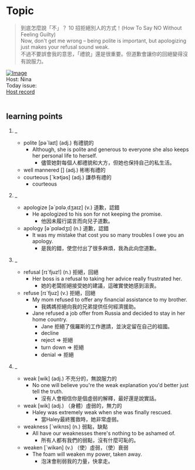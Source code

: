 # Topic

> 到底怎麼說「不」？ 10 招拒絕別人的方式！(How To Say NO Without Feeling Guilty) <br>
> Now, don't get me wrong – being polite is important, but apologizing just makes your refusal sound weak. <br>
> 不過不要誤會我的意思，「禮貌」還是很重要。但道歉會讓你的回絕變得沒有說服力。 <br>

[![Image](https://cdn.voicetube.com/assets/thumbnails/u96muieBOD8.jpg)](https://www.youtube.com/embed/u96muieBOD8?rel=0&showinfo=0&cc_load_policy=0&controls=1&autoplay=1&iv_load_policy=3&playsinline=1&wmode=transparent&start=80&end=87&enablejsapi=1&origin=https://tw.voicetube.com&widgetid=1)<br>
Host: Nina
<br>Today issue:
<br>
[Host record](https://cdn.voicetube.com/tmp/everyday_records/2186512841442311/3691.mp3)
<br><br>
## learning points
1. _
	* polite [pəˋlaɪt] (adj.) 有禮貌的
		- Although, she is polite and generous to everyone she also keeps her personal life to herself.
			+ 儘管她對每個人都禮貌和大方，但她也保持自己的私生活。
	* well mannered [] (adj.) 彬彬有禮的
	* courteous [ˋkɝtjəs] (adj.) 謙恭有禮的
		- courteous

2. _
	* apologize [əˋpɑlə͵dʒaɪz] (v.) 道歉，認錯
		- He apologized to his son for not keeping the promise.
			+ 他因未履行諾言而向兒子道歉。
	* apology [əˋpɑlədʒɪ] (n.) 道歉，認錯
		- It was my mistake that cost you so many troubles I owe you an apology.
			+ 是我的錯，使您付出了很多麻煩，我為此向您道歉。

3. _
	* refusal [rɪˋfjuz!] (n.) 拒絕，回絕
		- Her boss is a refusal to taking her advice really frustrated her.
			+ 她的老闆拒絕接受她的建議，這確實使她感到沮喪。
	* refuse [rɪˋfjuz] (v.) 拒絕，回絕
		- My mom refused to offer any financial assistance to my brother.
			+ 我媽媽拒絕向我的兄弟提供任何經濟援助。
		- Jane refused a job offer from Russia and decided to stay in her home country.
			+ Jane 拒絕了俄羅斯的工作邀請，並決定留在自己的祖國。
			+ decline
			+ reject => 拒絕
			+ turn down => 拒絕
			+ denial => 拒絕

4. _
	* weak [wik] (adj.) 不充分的，無說服力的
		- No one will believe you're the weak explanation you'd better just tell the truth.
			+ 沒有人會相信你是個虛弱的解釋，最好還是說實話。
	* weak [wik] (adj.) （身體）虛弱的，無力的
		- Haley was extremely weak when she was finally rescued.
			+ 當Haley最終獲救時，她非常虛弱。
	* weakness [ˋwiknɪs] (n.) 弱點，缺點
		- All have our weaknesses there's nothing to be ashamed of.
			+ 所有人都有我們的弱點，沒有什麼可恥的。
	* weaken [ˋwikən] (v.) （使）虛弱，（使）衰弱
		- The foam will weaken my power, taken away.
			+ 泡沫會削弱我的力量，快拿走。
